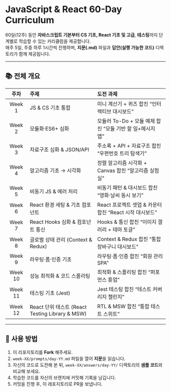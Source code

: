 # JavaScript & React 60-Day Curriculum

60일(12주) 동안 **자바스크립트 기본부터 CS 기초, React 기초 및 고급**, **테스팅**까지 단계별로 학습할 수 있는 커리큘럼을 제공합니다.  
매주 5일, 주중 하루 1시간씩 진행하며, **지문(.md)** 파일과 **답안(실행 가능한 코드)** 디렉토리가 함께 제공됩니다.

---

## 📚 전체 개요

| 주차    | 주제                                            | 도전 과제                            |
|:------:|:-----------------------------------------------|:-----------------------------------------|
| Week 1 | JS & CS 기초 통합                               | 미니 계산기 + 퀴즈 합친 “인터랙티브 대시보드”                   |
| Week 2 | 모듈화·ES6+ 심화                                | 모듈러 To-Do + 모듈 예제 합친 “모듈 기반 할 일+메시지 앱”                           |
| Week 3 | 자료구조 심화 & JSON/API                       | 주소록 + API + 자료구조 합친 “우편번호 트리 탐색기”               |
| Week 4 | 알고리즘 기초 → 시각화                          | 정렬 알고리즘 시각화 + Canvas 합친 “알고리즘 실험실”                       |
| Week 5 | 비동기 JS & 에러 처리                           | 비동기 패턴 & 대시보드 합친 “영화·날씨 동시 보기”                 |
| Week 6 | React 환경 세팅 & 기초 컴포넌트                  | React 프로젝트 셋업 & 카운터 합친 “React 시작 대시보드”                    |
| Week 7 | React Hooks 심화 & 컴포넌트 통신                 | Hooks & 통신 합친 “이미지 갤러리 + 테마 토글”                 |
| Week 8 | 글로벌 상태 관리 (Context & Redux)              | Context & Redux 합친 “통합 장바구니 대시보드”                     |
| Week 9 | 라우팅·폼·인증 기초                              | 라우팅·폼·인증 합친 “회원 관리 SPA”      |
| Week 10| 성능 최적화 & 코드 스플리팅                      | 최적화 & 스플리팅 합친 “퍼포먼스 튠업” |
| Week 11| 테스팅 기초 (Jest)                               | Jest 테스팅 합친 “테스트 커버리지 챌린지”              |
| Week 12| React 단위 테스트 (React Testing Library & MSW) | RTL & MSW 합친 “통합 테스트 스위트”             |

---

## 🚀 사용 방법

1. 이 리포지토리를 **Fork** 해주세요.  
2. `week-XX/prompts/day-YY.md` 파일을 열어 **지문**을 읽습니다.  
3. 자신의 코드로 도전해 본 뒤, `week-XX/answers/day-YY/` 디렉토리의 **샘플 코드**와 비교해 보세요.  
4. 학습한 코드를 자신의 브랜치에 커밋해 기록을 남깁니다.
5. 커밋을 진행 후, 이 레포지토리로 PR을 보냅니다.
